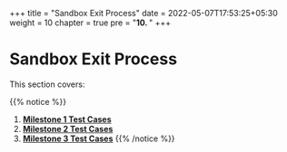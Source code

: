 +++
title = "Sandbox Exit Process"
date = 2022-05-07T17:53:25+05:30
weight = 10
chapter = true
pre = "<b>10. </b>"
+++

# Sandbox Exit Process

This section covers:

{{% notice %}}
1. **[Milestone 1 Test Cases](/abdm-docs/7-exiting-sandbox/milestone-1/)**
2. **[Milestone 2 Test Cases](/abdm-docs/7-exiting-sandbox/milestone-2/)**
3. **[Milestone 3 Test Cases](/abdm-docs/7-exiting-sandbox/milestone-3/)**
{{% /notice %}}